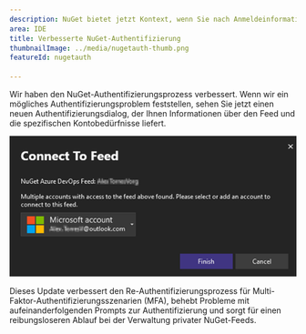 ```yaml
---
description: NuGet bietet jetzt Kontext, wenn Sie nach Anmeldeinformationen gefragt werden.
area: IDE
title: Verbesserte NuGet-Authentifizierung
thumbnailImage: ../media/nugetauth-thumb.png
featureId: nugetauth

---
```



Wir haben den NuGet-Authentifizierungsprozess verbessert. Wenn wir ein mögliches Authentifizierungsproblem feststellen, sehen Sie jetzt einen neuen Authentifizierungsdialog, der Ihnen Informationen über den Feed und die spezifischen Kontobedürfnisse liefert.

![NuGet Authentifizierungsdialog](../media/nugetauthdialog.png)

Dieses Update verbessert den Re-Authentifizierungsprozess für Multi-Faktor-Authentifizierungsszenarien (MFA), behebt Probleme mit aufeinanderfolgenden Prompts zur Authentifizierung und sorgt für einen reibungsloseren Ablauf bei der Verwaltung privater NuGet-Feeds.
